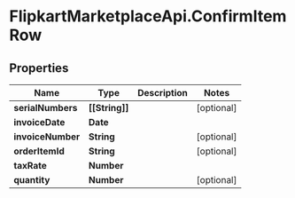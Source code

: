 # FlipkartMarketplaceApi.ConfirmItemRow

## Properties
Name | Type | Description | Notes
------------ | ------------- | ------------- | -------------
**serialNumbers** | **[[String]]** |  | [optional] 
**invoiceDate** | **Date** |  | 
**invoiceNumber** | **String** |  | [optional] 
**orderItemId** | **String** |  | [optional] 
**taxRate** | **Number** |  | 
**quantity** | **Number** |  | [optional] 
